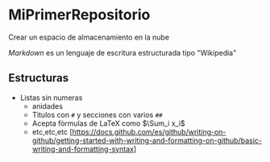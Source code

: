 # MiPrimerRepositorio
Crear un espacio de almacenamiento en la nube

_Markdown_ es un lenguaje de escritura estructurada tipo "Wikipedia"
## Estructuras
* Listas sin numeras
  * anidades
  * Tìtulos con `#` y secciones con varios `##`
  * Acepta fòrmulas de LaTeX como $\Sum_i x_i$ 
  * etc,etc,etc [https://docs.github.com/es/github/writing-on-github/getting-started-with-writing-and-formatting-on-github/basic-writing-and-formatting-syntax] 
